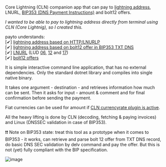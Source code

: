 
Core Lightning (CLN) companion app that can pay to [lightning address](https://lightningaddress.com/), LNURL, [BIP353 (DNS Payment Instructions)](https://github.com/bitcoin/bips/blob/master/bip-0353.mediawiki) and bolt12 offers.

*I wanted to be able to pay to lightning address directly from terminal using CLN (Core Lightnig), so I created this.*

payto understands:<br/>
[✔] [lightning address based on HTTP/LNURLP](https://lightningaddress.com/)<br/>
[✔] [lightning address based on bolt12 offer in BIP353 TXT DNS](https://github.com/bitcoin/bips/blob/master/bip-0353.mediawiki)<br/>
[✔] [LNURL](https://github.com/lnurl/luds) (LUD [06](https://github.com/lnurl/luds/blob/luds/06.md), [12](https://github.com/lnurl/luds/blob/luds/12.md) and [17](https://github.com/lnurl/luds/blob/luds/17.md))<br/>
[✔] [bolt12 offers](https://bolt12.org/)<br/>

It is simple interactive command line application, that has no external dependencies. Only the standard dotnet library and compiles into single native binary.

It takes one argument - destination - and retrieves information how much can be sent. Then it asks for input - amount & comment and for final confirmation before sending the payment.

Fiat currencies can be used for amount if [CLN currencyrate plugin is active](https://github.com/lightningd/plugins/tree/master/currencyrate).

All the heavy lifting is done by CLN (decoding, fetching & paying invoices) and Linux (DNSSEC validation in case of BIP353).

❗❗ Note on BIP353 state: treat this tool as a prototype when it comes to BIP353 - it works, can retrieve and parse bolt 12 offer from TXT DNS record, do basic DNS SEC validation by delv command and pay the offer. But this is not (yet) fully compliant with the BIP specification.

![image](https://github.com/urza/payto/assets/189804/efb5b840-3c9d-4471-87a8-4bf24ca5c94c)
